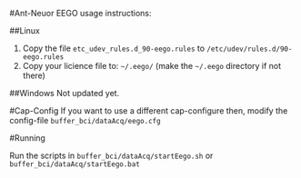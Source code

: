 #Ant-Neuor EEGO usage instructions:

##Linux

1) Copy the file `etc_udev_rules.d_90-eego.rules` to `/etc/udev/rules.d/90-eego.rules`
2) Copy your licience file to: `~/.eego/`  (make the `~/.eego` directory if not there)

##Windows
Not updated yet.

#Cap-Config
If you want to use a different cap-configure then, modify the config-file `buffer_bci/dataAcq/eego.cfg`

#Running

Run the scripts in `buffer_bci/dataAcq/startEego.sh` or `buffer_bci/dataAcq/startEego.bat`

